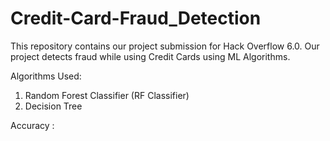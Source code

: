# Credit-Card-Fraud_Detection
This repository contains our project submission for Hack Overflow 6.0. 
Our project detects fraud while using Credit Cards using ML Algorithms.

Algorithms Used:
1) Random Forest Classifier (RF Classifier)
2) Decision Tree 

Accuracy :

